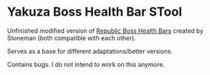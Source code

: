 # Yakuza Boss Health Bar STool
Unfinished modified version of [Republic Boss Health Bars](https://steamcommunity.com/sharedfiles/filedetails/?id=2550605499) created by Stoneman (both compatible with each other).

Serves as a base for different adaptations/better versions.

Contains bugs. I do not intend to work on this anymore.
